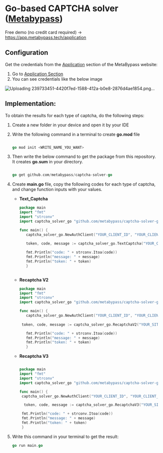 # Go-based CAPTCHA solver ([Metabypass](https://metabypass.tech))
Free demo (no credit card required) -> https://app.metabypass.tech/application


## Configuration

Get the credentials from the [Application](https://app.metabypass.tech/application) section of the MetaBypass website:

1. Go to [Application Section](https://app.metabypass.tech/application)
2. You can see credentials like the below image



![Uploading 239733451-4420f7ed-1588-412a-b0e8-2876d4ae1854.png…](https://github.com/metabypass/metabypass-python/assets/128980891/4420f7ed-1588-412a-b0e8-2876d4ae1854)


 ## Implementation:

  
To obtain the results for each type of captcha, do the following steps:
   1. Create a new folder in your device and open it by your IDE
       
   2. Write the following command in a terminal to create **go.mod** file
       

      ```go
      
      go mod init <WRITE_NAME_YOU_WANT>
      
      ```
  
   3. Then write the below command to get the package from this repository. It creates **go.sum**  in your directory.
       ``` go

      go get github.com/metabypass/captcha-solver-go
      
       ```

   4. Create **main.go** file, copy the following codes for each type of captcha, and change function inputs with your values.
       
       - **Text_Captcha**
     
         ```go
         package main
         import "fmt"
         import "strconv"
         import captcha_solver_go "github.com/metabypass/captcha-solver-go"
         
         func main() {
         	captcha_solver_go.NewAuthClient("YOUR_CLIENT_ID", "YOUR_CLIENT_SECRET", "YOUR_ACCOUNT_EMAIL", "YOUR_ACCOUNT_PASSWORD") // ****CHANGE HERE WITH YOUR VALUE*******
    
         	token, code, message := captcha_solver_go.TextCaptcha("YOUR_CAPTCHA_IMAGE_PATH") // ****CHANGE HERE WITH YOUR VALUE*******
         
         	fmt.Println("code: " + strconv.Itoa(code))
         	fmt.Println("message: " + message)
         	fmt.Println("token: " + token)
         	}
       
         ```
       
       - **Recaptcha V2**
    
         ``` go
         package main
         import "fmt"
         import "strconv"
         import captcha_solver_go "github.com/metabypass/captcha-solver-go"
         
         func main() {
         	captcha_solver_go.NewAuthClient("YOUR_CLIENT_ID", "YOUR_CLIENT_SECRET", "YOUR_ACCOUNT_EMAIL", "YOUR_ACCOUNT_PASSWORD") // ****CHANGE HERE WITH YOUR VALUE*******
    
          token, code, message := captcha_solver_go.RecaptchaV2("YOUR_SITE_KEY","YOUR_SITE_URL") // ****CHANGE HERE WITH YOUR VALUE*******
         
         	fmt.Println("code: " + strconv.Itoa(code))
         	fmt.Println("message: " + message)
         	fmt.Println("token: " + token)
         	}

      
         ```
       
        - **Recaptcha V3**
         
           ```go
    
          package main
          import "fmt"
          import "strconv"
          import captcha_solver_go "github.com/metabypass/captcha-solver-go"
          
          func main() {
          	captcha_solver_go.NewAuthClient("YOUR_CLIENT_ID", "YOUR_CLIENT_SECRET", "YOUR_ACCOUNT_EMAIL", "YOUR_ACCOUNT_PASSWORD") // ****CHANGE HERE WITH YOUR VALUE*******
     
     	     token, code, message := captcha_solver_go.RecaptchaV3("YOUR_SITE_KEY","YOUR_SITE_URL") // ****CHANGE HERE WITH YOUR VALUE*******
          
          	fmt.Println("code: " + strconv.Itoa(code))
          	fmt.Println("message: " + message)
          	fmt.Println("token: " + token)
          	}
           
           ```

   4. Write this command in your terminal to get the result:
       ``` go
       go run main.go
       ```


